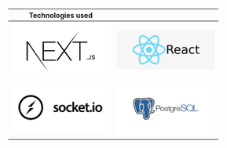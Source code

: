 
   




| Technologies used  | |
| ------------- | ------------- |
| <img src="/public/markdown/FAXymZJXIAkERod.jpg" alt="Alt text" title="Optional title" width="200" >  | <img src="/public/markdown/react.png" alt="Alt text" title="Optional title" width="200" >   |
| <img src="/public/markdown/socket.jpg" alt="Alt text" title="Optional title" width="200">  | <img src="/public/markdown/postgres-logo.png" alt="Alt text" title="Optional title" width="200">  |
